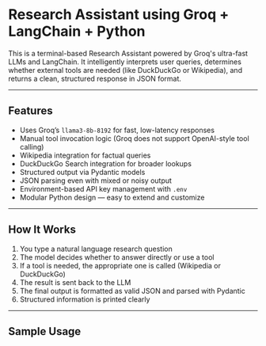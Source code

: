 # Research Assistant using Groq + LangChain + Python

This is a terminal-based Research Assistant powered by Groq's ultra-fast LLMs and LangChain. It intelligently interprets user queries, determines whether external tools are needed (like DuckDuckGo or Wikipedia), and returns a clean, structured response in JSON format.

---

## Features

- Uses Groq’s `llama3-8b-8192` for fast, low-latency responses
- Manual tool invocation logic (Groq does not support OpenAI-style tool calling)
- Wikipedia integration for factual queries
- DuckDuckGo Search integration for broader lookups
- Structured output via Pydantic models
- JSON parsing even with mixed or noisy output
- Environment-based API key management with `.env`
- Modular Python design — easy to extend and customize

---

## How It Works

1. You type a natural language research question
2. The model decides whether to answer directly or use a tool
3. If a tool is needed, the appropriate one is called (Wikipedia or DuckDuckGo)
4. The result is sent back to the LLM
5. The final output is formatted as valid JSON and parsed with Pydantic
6. Structured information is printed clearly

---

## Sample Usage

